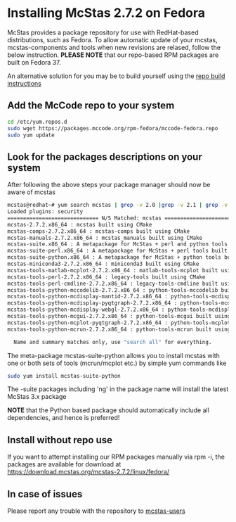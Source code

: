 # Installing McStas 2.7.2 on Fedora 

McStas provides a package repository for use with RedHat-based
distributions, such as Fedora. To allow automatic update of your
mcstas, mcstas-components and tools when new revisions are relased,
follow the below instruction. **PLEASE NOTE** that our repo-based RPM
packages are built on Fedora 37.

An alternative solution for you may be to build yourself using the [repo build instructions](https://github.com/McStasMcXtrace/McCode/wiki/Building-McStas-McXtrace)


## Add the McCode repo to your system
```bash
cd /etc/yum.repos.d
sudo wget https://packages.mccode.org/rpm-fedora/mccode-fedora.repo
sudo yum update
```

## Look for the packages descriptions on your system
After following the above steps your package manager should now be aware of mcstas

```bash
mcstas@redhat~# yum search mcstas | grep -v 2.0 |grep -v 2.1 | grep -v 2.2 | grep -v 2.3 | grep -v 2.4 | grep -v 2.5 | grep -v 2.6
Loaded plugins: security
============================= N/S Matched: mcstas ==============================
mcstas-2.7.2.x86_64 : mcstas built using CMake
mcstas-comps-2.7.2.x86_64 : mcstas-comps built using CMake
mcstas-manuals-2.7.2.x86_64 : mcstas_manuals built using CMake
mcstas-suite.x86_64 : A metapackage for McStas + perl and python tools built using CMake
mcstas-suite-perl.x86_64 : A metapackage for McStas + perl tools built using CMake
mcstas-suite-python.x86_64 : A metapackage for McStas + python tools built using CMake
mcstas-miniconda3-2.7.2.x86_64 : miniconda3 built using CMake
mcstas-tools-matlab-mcplot-2.7.2.x86_64 : matlab-tools-mcplot built using CMake
mcstas-tools-perl-2.7.2.x86_64 : legacy-tools built using CMake
mcstas-tools-perl-cmdline-2.7.2.x86_64 : legacy-tools-cmdline built using CMake
mcstas-tools-python-mccodelib-2.7.2.x86_64 : python-tools-mccodelib built using CMake
mcstas-tools-python-mcdisplay-mantid-2.7.2.x86_64 : python-tools-mcdisplay-mantid built using CMake
mcstas-tools-python-mcdisplay-pyqtgraph-2.7.2.x86_64 : python-tools-mcdisplay-pyqtgraph built using CMake
mcstas-tools-python-mcdisplay-webgl-2.7.2.x86_64 : python-tools-mcdisplay-webgl
mcstas-tools-python-mcgui-2.7.2.x86_64 : python-tools-mcgui built using CMake
mcstas-tools-python-mcplot-pyqtgraph-2.7.2.x86_64 : python-tools-mcplot-pyqtgraph built using CMake
mcstas-tools-python-mcrun-2.7.2.x86_64 : python-tools-mcrun built using CMake

  Name and summary matches only, use "search all" for everything.
```
The meta-package mcstas-suite-python allows you to install mcstas with one or both sets of tools (mcrun/mcplot etc.) by simple yum commands like

```bash
sudo yum install mcstas-suite-python
```
The -suite packages including 'ng' in the package name will install the
latest McStas 3.x package


**NOTE** that the Python based package should automatically include
all dependencies, and hence is preferred!

## Install without repo use
If you want to attempt installing our RPM packages manually via rpm -i, the packages are available for download at https://download.mcstas.org/mcstas-2.7.2/linux/fedora/


## In case of issues
Please report any trouble with the repository to [mcstas-users](mailto:mcstas-users@mcstas.org)

